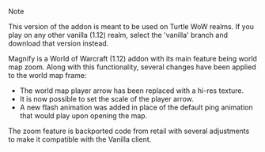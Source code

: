 
> [!NOTE]
> This version of the addon is meant to be used on Turtle WoW realms. If you play on any other vanilla (1.12) realm, select the 'vanilla' branch and download that version instead.

Magnify is a World of Warcraft (1.12) addon with its main feature being world map zoom. Along with this functionality, several changes have been applied to the world map frame:

- The world map player arrow has been replaced with a hi-res texture.
- It is now possible to set the scale of the player arrow.
- A new flash animation was added in place of the default ping animation that would play upon opening the map.

The zoom feature is backported code from retail with several adjustments to make it compatible with the Vanilla client.